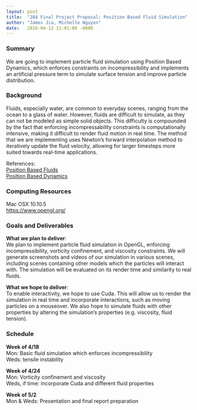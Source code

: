 ```yaml
---
layout: post
title:  "284 Final Project Proposal: Position Based Fluid Simulation"
author: "James Jia, Michelle Nguyen"
date:   2016-04-12 21:01:00 -0800
---
```

### Summary
We are going to implement particle fluid simulation using Position Based Dynamics, which enforces constraints on incompressibility and implements an artificial pressure term to simulate surface tension and improve particle distribution.

### Background
Fluids, especially water, are common to everyday scenes, ranging from the ocean to a glass of water. However, fluids are difficult to simulate, as they can not be modeled as simple solid objects. This difficulty is compounded by the fact that enforcing incompressability constraints is computationally intensive, making it difficult to render fluid motion in real time. The method that we are implementing uses Newton’s forward interpolation method to iteratively update the fluid velocity, allowing for larger timesteps more suited towards real-time applications. 

References:  
[Position Based Fluids](http://mmacklin.com/pbf_sig_preprint.pdf)   
[Position Based Dynamics](http://matthias-mueller-fischer.ch/publications/posBasedDyn.pdf)

### Computing Resources 
Mac OSX 10.10.5  
https://www.opengl.org/

### Goals and Deliverables
**What we plan to deliver**:  
We plan to implement particle fluid simulation in OpenGL, enforcing incompressibility, vorticity confinement, and viscosity constraints. We will generate screenshots and videos of our simulation in various scenes, including scenes containing other models which the particles will interact with. The simulation will be evaluated on its render time and similarity to real fluids.

**What we hope to deliver**:  
To enable interactivity, we hope to use Cuda. This will allow us to render the simulation in real time and incorporate interactions, such as moving particles on a mouseover. We also hope to simulate fluids with other properties by altering the simulation’s properties (e.g. viscosity, fluid tension).

### Schedule
**Week of 4/18**  
Mon: Basic fluid simulation which enforces incompressibility  
Weds: tensile instability  

**Week of 4/24**  
Mon: Vorticity confinement and viscosity  
Weds, if time: incorporate Cuda and different fluid properties  

**Week of 5/2**  
Mon & Weds: Presentation and final report preparation
